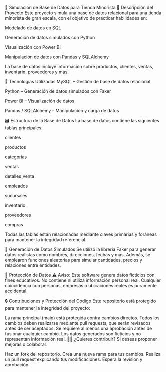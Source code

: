 🛒 Simulación de Base de Datos para Tienda Minorista
📌 Descripción del Proyecto
Este proyecto simula una base de datos relacional para una tienda minorista de gran escala, con el objetivo de practicar habilidades en:

Modelado de datos en SQL

Generación de datos simulados con Python

Visualización con Power BI

Manipulación de datos con Pandas y SQLAlchemy

La base de datos incluye información sobre productos, clientes, ventas, inventario, proveedores y más.

🧰 Tecnologías Utilizadas
MySQL – Gestión de base de datos relacional

Python – Generación de datos simulados con Faker

Power BI – Visualización de datos

Pandas / SQLAlchemy – Manipulación y carga de datos

🗃️ Estructura de la Base de Datos
La base de datos contiene las siguientes tablas principales:

clientes

productos

categorias

ventas

detalles_venta

empleados

sucursales

inventario

proveedores

compras

Todas las tablas están relacionadas mediante claves primarias y foráneas para mantener la integridad referencial.

🧪 Generación de Datos Simulados
Se utilizó la librería Faker para generar datos realistas como nombres, direcciones, fechas y más. Además, se emplearon funciones aleatorias para simular cantidades, precios y relaciones entre entidades.

🔐 Protección de Datos
⚠️ Aviso: Este software genera datos ficticios con fines educativos. No contiene ni utiliza información personal real. Cualquier coincidencia con personas, empresas o ubicaciones reales es puramente accidental.

🔒 Contribuciones y Protección del Código
Este repositorio está protegido para mantener la integridad del proyecto:

La rama principal (main) está protegida contra cambios directos.
Todos los cambios deben realizarse mediante pull requests, que serán revisados antes de ser aceptados.
Se requiere al menos una aprobación antes de fusionar cualquier cambio.
Los datos generados son ficticios y no representan información real.
🧑‍💻 ¿Quieres contribuir?
Si deseas proponer mejoras o colaborar:

Haz un fork del repositorio.
Crea una nueva rama para tus cambios.
Realiza un pull request explicando tus modificaciones.
Espera la revisión y aprobación.
